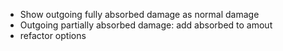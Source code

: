 - Show outgoing fully absorbed damage as normal damage
- Outgoing partially absorbed damage: add absorbed to amout
- refactor options
